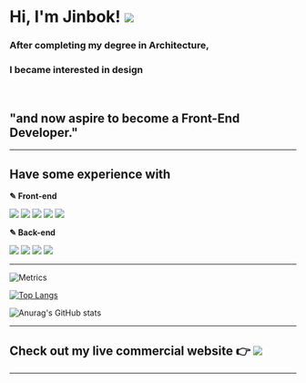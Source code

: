   <h1> Hi, I'm Jinbok! <a href="mailto:eyelash1024@naver.com" target="_blank"><img src="https://img.shields.io/badge/E&#8211;MAIL-eyelash1024@naver.com-white?style=flat-square&logo=Minutemailer&logoColor=white"/></a></h1>

  ### After completing my degree in Architecture,
  ### I became interested in design

  <br/>

  ## **"and now aspire to become a Front-End Developer."**

<!-- <span>[![GitHub Jinbokk](https://img.shields.io/github/followers/jinbokk?label=follow&style=social)](https://github.com/jinbokk)</span> -->

---

## Have some experience with

<p><b>✎ Front-end</b></p>
<img src="https://img.shields.io/badge/HTML5-000000?style=flat-square&logo=HTML5&logoColor=E34F26"/>
<img src="https://img.shields.io/badge/CSS3-000000?style=flat-square&logo=CSS3&logoColor=1572B6"/>
<img src="https://img.shields.io/badge/Javascript-000000?style=flat-square&logo=Javascript&logoColor=F7DF1E"/>
<img src="https://img.shields.io/badge/React-000000?style=flat-square&logo=React&logoColor=61DAFB"/>
<img src="https://img.shields.io/badge/Redux-000000?style=flat-square&logo=Redux&logoColor=764ABC"/>

<p><b>✎ Back-end</b></p>
<img src="https://img.shields.io/badge/Node.js-000000?style=flat-square&logo=Node.js&logoColor=339933"/>
<img src="https://img.shields.io/badge/Express.js-000000?style=flat-square&logo=Express&logoColor=white"/>
<img src="https://img.shields.io/badge/MongoDB-000000?style=flat-square&logo=MongoDB&logoColor=47A248"/>
<img src="https://img.shields.io/badge/Amazon EC2-000000?style=flat-square&logo=Amazon EC2&logoColor=FF9900"/>

---

<!-- ### A little more about me...

```javascript
const jinbok = {
  pronouns: "he" || "him",
  code: [HTML, CSS, Javascript],
  tools: [React, Redux, Node, Styled - Components, MongoDB, Axios],
};
``` -->

![Metrics](https://metrics.lecoq.io/jinbokk?plugin_isocalendar=yes&plugin_isocalendar_duration=half-year)

[![Top Langs](https://github-readme-stats.vercel.app/api/top-langs/?username=jinbokk&hide_progress=true)](https://github.com/jinbokk/github-readme-stats)

![Anurag's GitHub stats](https://github-readme-stats.vercel.app/api?username=jinbokk&show_icons=true&theme=nord&hide=contribs,prs,stars&hide_rank=true)

---
## Check out my live commercial website :point_right: <a href="https://eeso-cake.com" target="_blank"><img src="https://img.shields.io/badge/EESO&#8211;CAKE-pink?style=flat-square&logo=Google Chrome&logoColor=white"/></a>
---
